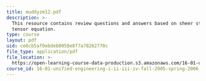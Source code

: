 ```yaml
---
title: muddyzm12.pdf
description: >-
  This resource contains review questions and answers based on sheer stress, and
  tensor equation.
type: course
layout: pdf
uid: ce6cb5af0ebdeb0058e8f7a78262770c
file_type: application/pdf
file_location: >-
  https://open-learning-course-data-production.s3.amazonaws.com/16-01-unified-engineering-i-ii-iii-iv-fall-2005-spring-2006/ce6cb5af0ebdeb0058e8f7a78262770c_muddyzm12.pdf
course_id: 16-01-unified-engineering-i-ii-iii-iv-fall-2005-spring-2006
---
```

